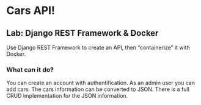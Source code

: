 # Cars API!

## Lab: Django REST Framework & Docker
Use Django REST Framework to create an API, then “containerize” it with Docker.

### What can it do?
You can create an account with authentification. As an admin user you can add cars. The cars information can be converted to JSON. There is a full CRUD implementation for the JSON information.